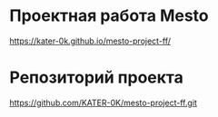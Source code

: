 # Проектная работа Mesto
https://kater-0k.github.io/mesto-project-ff/
# Репозиторий проекта
https://github.com/KATER-0K/mesto-project-ff.git